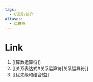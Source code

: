 ```yaml
---
tags:
  - C语言/简介
aliases:
  - 运算符
---
```

# Link
1. [[算数运算符]]
2. [[关系表达式#关系运算符|关系运算符]]
3. [[优先级和结合性]]